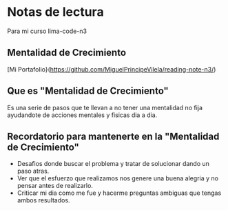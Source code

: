 # Notas de lectura
Para mi curso lima-code-n3
## Mentalidad de Crecimiento
[Mi Portafolio}(https://github.com/MiguelPrincipeVilela/reading-note-n3/)

## Que es "Mentalidad de Crecimiento"
Es una serie de pasos que te llevan a no tener una mentalidad no fija ayudandote de acciones mentales y fisicas dia a dia.

## Recordatorio para mantenerte en la "Mentalidad de Crecimiento"
- Desafios donde buscar el problema y tratar de solucionar dando un paso atras.
- Ver que el esfuerzo que realizamos nos genere una buena alegria y no pensar antes de realizarlo.
- Criticar mi dia como me fue y hacerme preguntas ambiguas que tengas ambos resultados.
